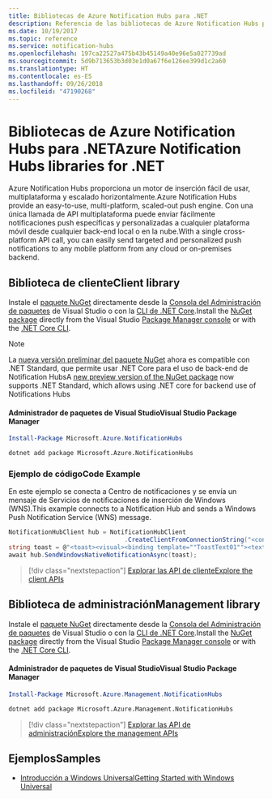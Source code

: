 ```yaml
---
title: Bibliotecas de Azure Notification Hubs para .NET
description: Referencia de las bibliotecas de Azure Notification Hubs para .NET
ms.date: 10/19/2017
ms.topic: reference
ms.service: notification-hubs
ms.openlocfilehash: 197ca22527a475b43b45149a40e96e5a027739ad
ms.sourcegitcommit: 5d9b713653b3d03e1d0a67f6e126ee399d1c2a60
ms.translationtype: HT
ms.contentlocale: es-ES
ms.lasthandoff: 09/26/2018
ms.locfileid: "47190268"
---
```

# <a name="azure-notification-hubs-libraries-for-net"></a><span data-ttu-id="e4478-103">Bibliotecas de Azure Notification Hubs para .NET</span><span class="sxs-lookup"><span data-stu-id="e4478-103">Azure Notification Hubs libraries for .NET</span></span>

<span data-ttu-id="e4478-104">Azure Notification Hubs proporciona un motor de inserción fácil de usar, multiplataforma y escalado horizontalmente.</span><span class="sxs-lookup"><span data-stu-id="e4478-104">Azure Notification Hubs provide an easy-to-use, multi-platform, scaled-out push engine.</span></span> <span data-ttu-id="e4478-105">Con una única llamada de API multiplataforma puede enviar fácilmente notificaciones push específicas y personalizadas a cualquier plataforma móvil desde cualquier back-end local o en la nube.</span><span class="sxs-lookup"><span data-stu-id="e4478-105">With a single cross-platform API call, you can easily send targeted and personalized push notifications to any mobile platform from any cloud or on-premises backend.</span></span>

## <a name="client-library"></a><span data-ttu-id="e4478-106">Biblioteca de cliente</span><span class="sxs-lookup"><span data-stu-id="e4478-106">Client library</span></span>

<span data-ttu-id="e4478-107">Instale el [paquete NuGet](https://www.nuget.org/packages/Microsoft.Azure.NotificationHubs) directamente desde la [Consola del Administración de paquetes][PackageManager] de Visual Studio o con la [CLI de .NET Core][DotNetCLI].</span><span class="sxs-lookup"><span data-stu-id="e4478-107">Install the [NuGet package](https://www.nuget.org/packages/Microsoft.Azure.NotificationHubs) directly from the Visual Studio [Package Manager console][PackageManager] or with the [.NET Core CLI][DotNetCLI].</span></span>

> [!NOTE]
> <span data-ttu-id="e4478-108">La [nueva versión preliminar del paquete NuGet](https://www.nuget.org/packages/Microsoft.Azure.NotificationHubs/2.0.0-preview1) ahora es compatible con .NET Standard, que permite usar .NET Core para el uso de back-end de Notification Hubs</span><span class="sxs-lookup"><span data-stu-id="e4478-108">A [new preview version of the NuGet package](https://www.nuget.org/packages/Microsoft.Azure.NotificationHubs/2.0.0-preview1) now supports .NET Standard, which allows using .NET core for backend use of Notifications Hubs</span></span>

#### <a name="visual-studio-package-manager"></a><span data-ttu-id="e4478-109">Administrador de paquetes de Visual Studio</span><span class="sxs-lookup"><span data-stu-id="e4478-109">Visual Studio Package Manager</span></span>

```powershell
Install-Package Microsoft.Azure.NotificationHubs
```

```bash
dotnet add package Microsoft.Azure.NotificationHubs
```

### <a name="code-example"></a><span data-ttu-id="e4478-110">Ejemplo de código</span><span class="sxs-lookup"><span data-stu-id="e4478-110">Code Example</span></span>

<span data-ttu-id="e4478-111">En este ejemplo se conecta a Centro de notificaciones y se envía un mensaje de Servicios de notificaciones de inserción de Windows (WNS).</span><span class="sxs-lookup"><span data-stu-id="e4478-111">This example connects to a Notification Hub and sends a Windows Push Notification Service (WNS) message.</span></span>

```csharp
NotificationHubClient hub = NotificationHubClient
                                .CreateClientFromConnectionString("<connection string with full access>", "<hub name>");
string toast = @"<toast><visual><binding template=""ToastText01""><text id=""1"">Hello from a .NET App!</text></binding></visual></toast>";
await hub.SendWindowsNativeNotificationAsync(toast);
```

> [!div class="nextstepaction"]
> [<span data-ttu-id="e4478-112">Explorar las API de cliente</span><span class="sxs-lookup"><span data-stu-id="e4478-112">Explore the client APIs</span></span>](/dotnet/api/overview/azure/notificationhubs/client)


## <a name="management-library"></a><span data-ttu-id="e4478-113">Biblioteca de administración</span><span class="sxs-lookup"><span data-stu-id="e4478-113">Management library</span></span>

<span data-ttu-id="e4478-114">Instale el [paquete NuGet](https://www.nuget.org/packages/Microsoft.Azure.Management.NotificationHubs) directamente desde la [Consola del Administración de paquetes][PackageManager] de Visual Studio o con la [CLI de .NET Core][DotNetCLI].</span><span class="sxs-lookup"><span data-stu-id="e4478-114">Install the [NuGet package](https://www.nuget.org/packages/Microsoft.Azure.Management.NotificationHubs) directly from the Visual Studio [Package Manager console][PackageManager] or with the [.NET Core CLI][DotNetCLI].</span></span>

#### <a name="visual-studio-package-manager"></a><span data-ttu-id="e4478-115">Administrador de paquetes de Visual Studio</span><span class="sxs-lookup"><span data-stu-id="e4478-115">Visual Studio Package Manager</span></span>

```powershell
Install-Package Microsoft.Azure.Management.NotificationHubs
```

```bash
dotnet add package Microsoft.Azure.Management.NotificationHubs
```

> [!div class="nextstepaction"]
> [<span data-ttu-id="e4478-116">Explorar las API de administración</span><span class="sxs-lookup"><span data-stu-id="e4478-116">Explore the management APIs</span></span>](/dotnet/api/overview/azure/notificationhubs/management)

## <a name="samples"></a><span data-ttu-id="e4478-117">Ejemplos</span><span class="sxs-lookup"><span data-stu-id="e4478-117">Samples</span></span>

- [<span data-ttu-id="e4478-118">Introducción a Windows Universal</span><span class="sxs-lookup"><span data-stu-id="e4478-118">Getting Started with Windows Universal</span></span>](https://github.com/Azure/azure-notificationhubs-samples/tree/master/dotnet/GetStartedWindowsUniversal)

[PackageManager]: https://docs.microsoft.com/nuget/tools/package-manager-console
[DotNetCLI]: https://docs.microsoft.com/dotnet/core/tools/dotnet-add-package
